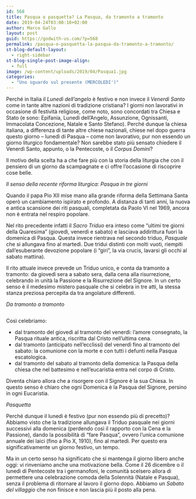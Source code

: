 ```yaml
---
id: 568
title: Pasqua o pasquetta? La Pasqua, da tramonto a tramonto
date: 2019-04-24T03:00:10+02:00
author: Marco Gallo
layout: post
guid: https://godwith-us.com/?p=568
permalink: /pasqua-o-pasquetta-la-pasqua-da-tramonto-a-tramonto/
st-blog-default-layout:
  - right-sidebar
st-blog-single-post-image-align:
  - full
image: /wp-content/uploads/2019/04/Pasqua1.jpg
categories:
  - "Uno sguardo sul presente (MERCOLEDI')"
---
```

Perché in Italia il _Lunedì dell’angelo_ è festivo e non invece il _Venerdì Santo_ come in tante altre nazioni di tradizione cristiana? I giorni non lavorativi in occasione di festività religiose, come noto, sono concordati tra Chiesa e Stato (e sono: Epifania, Lunedì dell’Angelo, Assunzione, Ognissanti, Immacolata Concezione, Natale e Santo Stefano). Perché dunque la chiesa italiana, a differenza di tante altre chiese nazionali, chiese nel dopo guerra questo giorno – lunedì di Pasqua – come non lavorativo, pur non essendo un giorno liturgico fondamentale? Non sarebbe stato più sensato chiedere il Venerdì Santo, appunto, o la Pentecoste, o il _Corpus Domini_?

Il motivo della scelta ha a che fare più con la storia della liturgia che con il pensiero di un giorno da scampagnate e ci offre l’occasione di riscoprire cose belle. 

_Il senso della recente riforma liturgica: Pasqua in tre giorni_

Quando il papa Pio XII mise mano alla grande riforma della Settimana Santa operò un cambiamento ispirato e profondo. A distanza di tanti anni, la nuova e antica scansione dei riti pasquali, completata da Paolo VI nel 1969, ancora non è entrata nel respiro popolare. 

Nel rito precedente infatti il _Sacro Triduo_ era inteso come “ultimi tre giorni della Quaresima” (giovedì, venerdì e sabato) e lasciava addirittura fuori la domenica di Pasqua. Questa invece rientrava nel secondo triduo, _Pasquale_ che si allungava fino al martedì. Due tridui distinti con molti vuoti, riempiti dall’esuberante devozione popolare (i “giri”, la via crucis, lavarsi gli occhi al sabato mattina). 

Il rito attuale invece prevede un Triduo unico, e conta da tramonto a tramonto: da giovedì sera a sabato sera, dalla cena alla risurrezione, celebrando in unità la Passione e la Risurrezione del Signore. In un certo senso è il medesimo mistero pasquale che si celebra in tre atti, la stessa stanza preziosa percepita da tra angolature differenti. 

_Da tramonto a tramonto_<figure class="wp-block-image">

<img src="https://godwith-us.com/wp-content/uploads/2019/04/Pasqua.jpg" alt="" class="wp-image-586" srcset="https://incercadidio.com/wp-content/uploads/2019/04/Pasqua.jpg 936w, https://incercadidio.com/wp-content/uploads/2019/04/Pasqua-300x177.jpg 300w, https://incercadidio.com/wp-content/uploads/2019/04/Pasqua-768x453.jpg 768w" sizes="(max-width: 936px) 100vw, 936px" /> </figure> 

Così celebriamo:

  * dal tramonto del giovedì al tramonto del venerdì: l’amore consegnato, la Pasqua rituale antica, riscritta dal Cristo nell’ultima cena. 
  * dal tramonto (anticipato nell’ecclissi) del venerdì fino al tramonto del sabato: la comunione con la morte e con tutti i defunti nella Pasqua escatologica. 
  * dal tramonto del sabato al tramonto della domenica: la Pasqua della chiesa che nel battesimo e nell’eucaristia entra nel corpo di Cristo. 

Diventa chiaro allora che a risorgere con il Signore è la sua Chiesa. In questo senso è chiaro che ogni Domenica è la Pasqua del Signore, persino in ogni Eucaristia. 

_Pasquetta_ 

Perché dunque il lunedì è festivo (pur non essendo più di precetto)? Abbiamo visto che la tradizione allungava il Triduo pasquale nei giorni successivi alla domenica (perdendo così il rapporto con la Cena e la Passione), dando la possibilità di “fare Pasqua”, ovvero l’unica comunione annuale dei laici (fino a Pio X, 1910), fino al martedì. Per questo era significativamente un giorno festivo, un tempo. 

Ma in un certo senso ha significato che si mantenga il giorno libero anche oggi: vi rinveniamo anche una motivazione bella. Come il 26 dicembre o il lunedì di Pentecoste tra i germanofoni, le comunità scelsero allora di permettere una celebrazione comoda della Solennità (Natale e Pasqua), senza il problema di ritornare al lavoro il giorno dopo. Abbiamo un _Sabato del villaggio_ che non finisce e non lascia più il posto alla pena.
